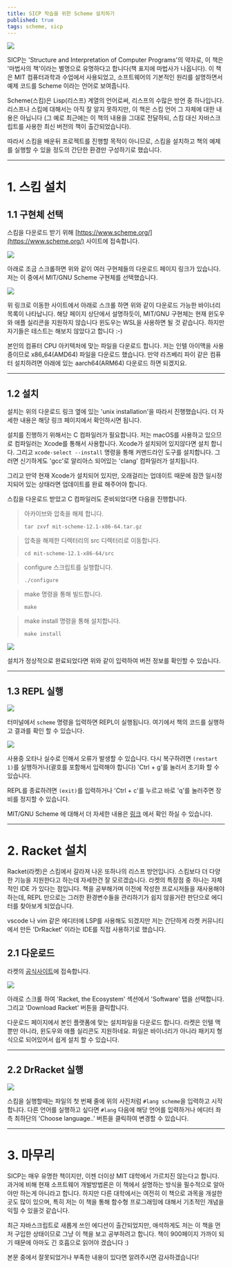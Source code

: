 ```yaml
---
title: SICP 학습을 위한 Scheme 설치하기
published: true
tags: scheme, sicp
---
```


![](https://raw.githubusercontent.com/S1000f/S1000f.github.io/master/docs/images/half-life.jpg)

SICP는 'Structure and Interpretation of Computer Programs'의 약자로, 이 책은 '마법사의 책'이라는 별명으로 유명하다고 합니다(책 표지에 마법사가 나옵니다).
이 책은 MIT 컴퓨터과학과 수업에서 사용되었고, 소프트웨어의 기본적인 원리를 설명하면서 예제 코드를 Scheme 이라는 언어로 보여줍니다.

Scheme(스킴)은 Lisp(리스프) 계열의 언어로써, 리스프의 수많은 방언 중 하나입니다.
리스프나 스킴에 대해서는 아직 잘 알지 못하지만, 이 책은 스킴 언어 그 자체에 대한 내용은 아닙니다
(그 예로 최근에는 이 책의 내용을 그대로 전달하되, 스킴 대신 자바스크립트를 사용한 최신 버전의 책이 출간되었습니다).

따라서 스킴을 배운뒤 프로젝트를 진행할 목적이 아니므로, 스킴을 설치하고 책의 예제를 실행할 수 있을 정도의 간단한 환경만 구성하기로 했습니다.

---

# 1. 스킴 설치

## 1.1 구현체 선택

스킴을 다운로드 받기 위해 [https://www.scheme.org/](https://www.scheme.org/) 사이트에 접속합니다.

![](https://raw.githubusercontent.com/S1000f/S1000f.github.io/master/docs/images/scheme-01.png)

아래로 조금 스크롤하면 위와 같이 여러 구현체들의 다운로드 페이지 링크가 있습니다.
저는 이 중에서 MIT/GNU Scheme 구현체를 선택했습니다.

![](https://raw.githubusercontent.com/S1000f/S1000f.github.io/master/docs/images/scheme-02.png)

위 링크로 이동한 사이트에서 아래로 스크롤 하면 위와 같이 다운로드 가능한 바이너리 목록이 나타납니다.
해당 페이지 상단에서 설명하듯이, MIT/GNU 구현체는 현재 윈도우와 애플 실리콘을 지원하지 않습니다
윈도우는 WSL을 사용하면 될 것 같습니다. 하지만 자기들은 테스트는 해보지 않았다고 합니다 :-)

본인의 컴퓨터 CPU 아키텍처에 맞는 파일을 다운로드 합니다. 저는 인텔 아이맥을 사용중이므로 x86_64(AMD64) 파일을 다운로드 했습니다.
만약 라즈베리 파이 같은 컴퓨터 설치하려면 아래에 있는 aarch64(ARM64) 다운로드 하면 되겠지요.

---

## 1.2 설치

설치는 위의 다운로드 링크 옆에 있는 'unix installation'을 따라서 진행했습니다. 더 자세한 내용은 해당 링크 페이지에서 확인하시면 됩니다.

설치를 진행하기 위해서는 C 컴파일러가 필요합니다. 저는 macOS를 사용하고 있으므로 컴파일러는 Xcode를 통해서 사용합니다.
Xcode가 설치되어 있지않다면 설치 합니다. 그리고 `xcode-select --install` 명령을 통해 커맨드라인 도구를 설치합니다.
그러면 신기하게도 'gcc'로 알리아스 되어있는 'clang' 컴파일러가 설치됩니다.

그리고 만약 현재 Xcode가 설치되어 있지만, 오래걸리는 업데이트 때문에 잠깐 일시정지되어 있는 상태라면 업데이트를 완료 해주어야 합니다.

스킴을 다운로드 받았고 C 컴파일러도 준비되었다면 다음을 진행합니다.

> 아카이브와 압축을 해제 합니다.
> 
> `tar zxvf mit-scheme-12.1-x86-64.tar.gz`

> 압축을 해제한 디렉터리의 src 디렉터리로 이동합니다.
> 
> `cd mit-scheme-12.1-x86-64/src`

> configure 스크립트를 실행합니다.
> 
> `./configure`

> make 명령을 통해 빌드합니다.
> 
> `make`

> make install 명령을 통해 설치합니다.
> 
> `make install`

![](https://raw.githubusercontent.com/S1000f/S1000f.github.io/master/docs/images/scheme-03.png)

설치가 정상적으로 완료되었다면 위와 같이 입력하여 버전 정보를 확인할 수 있습니다.

---

## 1.3 REPL 실행

![](https://raw.githubusercontent.com/S1000f/S1000f.github.io/master/docs/images/scheme-04.png)

터미널에서 `scheme` 명령을 입력하면 REPL이 실행됩니다. 여기에서 책의 코드를 실행하고 결과를 확인 할 수 있습니다.

![](https://raw.githubusercontent.com/S1000f/S1000f.github.io/master/docs/images/scheme-05.png)

사용중 오타나 실수로 인해서 오류가 발생할 수 있습니다.
다시 복구하려면 `(restart 1)`를 실행하거나(괄호를 포함해서 입력해야 합니다) 'Ctrl + g'를 눌러서 초기화 할 수 있습니다.

REPL를 종료하려면 `(exit)`를 입력하거나 'Ctrl + c'를 누르고 바로 'q'를 눌러주면 장비를 정지할 수 있습니다.

MIT/GNU Scheme 에 대해서 더 자세한 내용은
[링크](https://www.gnu.org/software/mit-scheme/documentation/stable/mit-scheme-user.html#SEC_Contents)
에서 확인 하실 수 있습니다.

---

# 2. Racket 설치

Racket(라켓)은 스킴에서 갈라져 나온 또하나의 리스프 방언입니다. 스킴보다 더 다양한 기능을 지원한다고 하는데 자세한건 잘 모르겠습니다.
라켓의 특장점 중 하나는 자체적인 IDE 가 있다는 점입니다. 책을 공부해가며 이전에 작성한 프로시저들을 재사용해야 하는데,
REPL 만으로는 그러한 환경변수들을 관리하기가 쉽지 않을거란 판단으로 에디터를 찾아보게 되었습니다.

vscode 나 vim 같은 에디터에 LSP를 사용해도 되겠지만 저는 간단하게 라켓 커뮤니티에서 만든 'DrRacket' 이라는 IDE를 직접 사용하기로 했습니다.

## 2.1 다운로드

라켓의 [공식사이트](https://racket-lang.org/)에 접속합니다.

![](https://raw.githubusercontent.com/S1000f/S1000f.github.io/master/docs/images/scheme-06.png)

아래로 스크롤 하여 'Racket, the Ecosystem' 섹션에서 'Software' 탭을 선택합니다.
그리고 'Download Racket' 버튼을 클릭합니다.

다운로드 페이지에서 본인 플랫폼에 맞는 설치파일을 다운로드 합니다. 라켓은 인텔 맥 뿐만 아니라, 윈도우와 애플 실리콘도 지원하네요.
파일은 바이너리가 아니라 패키지 형식으로 되어있어서 쉽게 설치 할 수 있습니다.

---

## 2.2 DrRacket 실행

![](https://raw.githubusercontent.com/S1000f/S1000f.github.io/master/docs/images/scheme-07.png)

스킴을 실행할때는 파일의 첫 번째 줄에 위의 사진처럼 `#lang scheme`을 입력하고 시작합니다.
다른 언어를 실행하고 싶다면 `#lang` 다음에 해당 언어를 입력하거나 에디터 좌측 최하단의 'Choose language..' 버튼을 클릭하여 변경할 수 있습니다.

---

# 3. 마무리

SICP는 매우 유명한 책이지만, 이젠 더이상 MIT 대학에서 가르치진 않는다고 합니다. 과거에 비해 현재 소프트웨어 개발방법론은 이 책에서 설명하는 방식을
필수적으로 알아야만 하는게 아니라고 합니다. 하지만 다른 대학에서는 여전히 이 책으로 과목을 개설한 곳도 많이 있으며, 특히 저는 이 책을 통해
함수형 프로그래밍에 대해서 기초적인 개념을 익힐 수 있을것 같습니다.

최근 자바스크립트로 새롭게 쓰인 에디션이 출간되었지만, 애석하게도 저는 이 책을 먼저 구입한 상태이므로 그냥 이 책을 보고 공부하려고 합니다.
책이 900페이지 가까이 되기 때문에 아마도 긴 호흡으로 읽어야 겠습니다 :)

본문 중에서 잘못되었거나 부족한 내용이 있다면 알려주시면 감사하겠습니다!